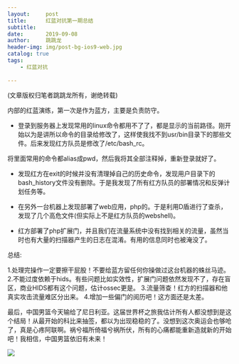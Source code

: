 ```yaml
---
layout:     post
title:      红蓝对抗第一期总结
subtitle:   
date:       2019-09-08
author:     跳跳龙
header-img: img/post-bg-ios9-web.jpg
catalog: true
tags:
    - 红蓝对抗
            
---
```


(文章版权归笔者跳跳龙所有，谢绝转载)


内部的红蓝演练，第一次是作为蓝方，主要是负责防守。

- 登录到服务器上发现常用的linux命令都用不了了，都是显示的当前路径。刚开始以为是讲所以命令的目录给修改了，这样使我找不到usr/bin目录下的那些文件。后来发现红方队员是修改了/etc/bash_rc。

将里面常用的命令都alias成pwd，然后我将其全部注释掉，重新登录就好了。

- 发现红方在exit的时候并没有清理掉自己的历史命令，发现用户目录下的bash_history文件没有删除。于是我发现了所有红方队员的部署情况和反弹计划任务等。

- 在另外一台机器上发现部署了web应用，php的。于是利用D盾进行了查杀，发现了几个高危文件(但实际上不是红方队员的webshell)。

- 红方部署了php扩展门，并且我们在流量系统中没有找到相关的流量，虽然当时也有大量的扫描器产生的日志在混淆。有用的信息同时也被淹没了。


总结:

1.处理完操作一定要擦干屁股！不要给蓝方留任何你操做过这台机器的蛛丝马迹。
2.不能过度依赖于hids。有些问题比如实效性，扩展门问题依然发现不了，存在盲区，商业HIDS都有这个问题，估计ossec更是。
3.流量筛查！红方的扫描器和他真实攻击流量难区分出来。
4.增加一些偏门的阅历吧！这方面还是太差。

最后，中国男篮今天输给了尼日利亚。这届世界杯之旅我估计所有人都没想到是这个结局！从最开始的科比来抽签，都以为出现稳稳的了。没想到这次奥运会也够呛了，真是心疼阿联啊。祸兮福所倚福兮祸所伏，所有的心痛都能重新造就新的开始吧！我相信，中国男篮依旧有未来！






![](http://tiaotiaolong.cn-bj.ufileos.com/wechatzanshangma.jpg)










